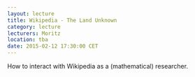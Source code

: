```yaml
---
layout: lecture
title: Wikipedia - The Land Unknown
category: lecture
lecturers: Moritz
location: tba
date: 2015-02-12 17:30:00 CET
---
```


How to interact with Wikipedia as a (mathematical) researcher.

